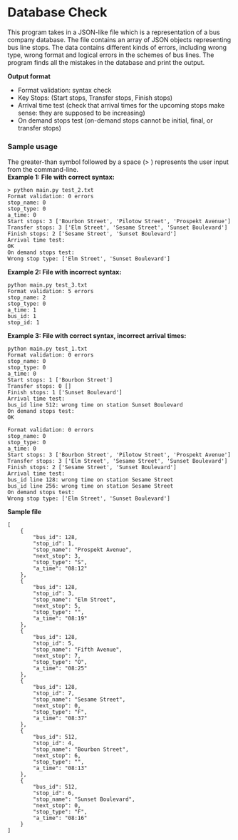 
# Database Check
This program takes in a JSON-like file which is a representation of a bus company database. The file contains an array of JSON objects representing bus line stops. The data contains different kinds of errors, including wrong type, wrong format and logical errors in the schemes of bus lines. The program finds all the mistakes in the database and print the output. 

**Output format**
- Format validation: syntax check
- Key Stops: (Start stops, Transfer stops, Finish stops) 
- Arrival time test (check that arrival times for the upcoming stops make sense: they are supposed to be increasing)
- On demand stops test (on-demand stops cannot be initial, final, or transfer stops)

### Sample usage
The greater-than symbol followed by a space (> ) represents the user input from the command-line. \
**Example 1: File with correct syntax:**
```
> python main.py test_2.txt
Format validation: 0 errors
stop_name: 0
stop_type: 0
a_time: 0
Start stops: 3 ['Bourbon Street', 'Pilotow Street', 'Prospekt Avenue']
Transfer stops: 3 ['Elm Street', 'Sesame Street', 'Sunset Boulevard']
Finish stops: 2 ['Sesame Street', 'Sunset Boulevard']
Arrival time test:
OK
On demand stops test:
Wrong stop type: ['Elm Street', 'Sunset Boulevard']
```
**Example 2: File with incorrect syntax:**
```
python main.py test_3.txt
Format validation: 5 errors
stop_name: 2
stop_type: 0
a_time: 1
bus_id: 1
stop_id: 1
```
**Example 3: File with correct syntax, incorrect arrival times:**
```
python main.py test_1.txt
Format validation: 0 errors
stop_name: 0
stop_type: 0
a_time: 0
Start stops: 1 ['Bourbon Street']
Transfer stops: 0 []
Finish stops: 1 ['Sunset Boulevard']
Arrival time test:
bus_id line 512: wrong time on station Sunset Boulevard
On demand stops test:
OK
```
```
Format validation: 0 errors
stop_name: 0
stop_type: 0
a_time: 0
Start stops: 3 ['Bourbon Street', 'Pilotow Street', 'Prospekt Avenue']
Transfer stops: 3 ['Elm Street', 'Sesame Street', 'Sunset Boulevard']
Finish stops: 2 ['Sesame Street', 'Sunset Boulevard']
Arrival time test:
bus_id line 128: wrong time on station Sesame Street
bus_id line 256: wrong time on station Sesame Street
On demand stops test:
Wrong stop type: ['Elm Street', 'Sunset Boulevard']
```

**Sample file**
```
[
    {
        "bus_id": 128,
        "stop_id": 1,
        "stop_name": "Prospekt Avenue",
        "next_stop": 3,
        "stop_type": "S",
        "a_time": "08:12"
    },
    {
        "bus_id": 128,
        "stop_id": 3,
        "stop_name": "Elm Street",
        "next_stop": 5,
        "stop_type": "",
        "a_time": "08:19"
    },
    {
        "bus_id": 128,
        "stop_id": 5,
        "stop_name": "Fifth Avenue",
        "next_stop": 7,
        "stop_type": "O",
        "a_time": "08:25"
    },
    {
        "bus_id": 128,
        "stop_id": 7,
        "stop_name": "Sesame Street",
        "next_stop": 0,
        "stop_type": "F",
        "a_time": "08:37"
    },
    {
        "bus_id": 512,
        "stop_id": 4,
        "stop_name": "Bourbon Street",
        "next_stop": 6,
        "stop_type": "",
        "a_time": "08:13"
    },
    {
        "bus_id": 512,
        "stop_id": 6,
        "stop_name": "Sunset Boulevard",
        "next_stop": 0,
        "stop_type": "F",
        "a_time": "08:16"
    }
]
```